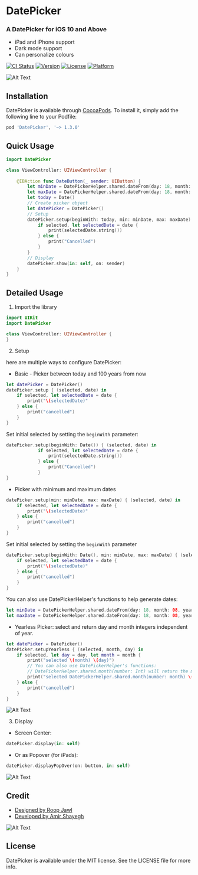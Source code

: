 # DatePicker
### A DatePicker for iOS 10 and Above
- iPad and iPhone support
- Dark mode support
- Can personalize colours

[![CI Status](https://img.shields.io/travis/amirshayegh/DatePicker.svg?style=flat)](https://travis-ci.org/amirshayegh/DatePicker)
[![Version](https://img.shields.io/cocoapods/v/DatePicker.svg?style=flat)](https://cocoapods.org/pods/DatePicker)
[![License](https://img.shields.io/cocoapods/l/DatePicker.svg?style=flat)](https://cocoapods.org/pods/DatePicker)
[![Platform](https://img.shields.io/cocoapods/p/DatePicker.svg?style=flat)](https://cocoapods.org/pods/DatePicker)


![Alt Text](https://github.com/AmirShayegh/DatePicker/blob/master/ReadmeFiles/Full.PNG)


## Installation

DatePicker is available through [CocoaPods](https://cocoapods.org). To install
it, simply add the following line to your Podfile:

```ruby
pod 'DatePicker', '~> 1.3.0'
```

## Quick Usage

```swift
import DatePicker

class ViewController: UIViewController {
    
    @IBAction func DateButton(_ sender: UIButton) {
        let minDate = DatePickerHelper.shared.dateFrom(day: 18, month: 08, year: 1990)!
        let maxDate = DatePickerHelper.shared.dateFrom(day: 18, month: 08, year: 2030)!
        let today = Date()
        // Create picker object
        let datePicker = DatePicker()
        // Setup
        datePicker.setup(beginWith: today, min: minDate, max: maxDate) { (selected, date) in
            if selected, let selectedDate = date {
                print(selectedDate.string())
            } else {
                print("Cancelled")
            }
        }
        // Display
        datePicker.show(in: self, on: sender)
    }
}
```

## Detailed Usage

1) Import the library

```Swift
import UIKit
import DatePicker

class ViewController: UIViewController {
}
```

2) Setup

here are multiple ways to configure DatePicker:
- Basic - Picker between today and 100 years from now
```swift
let datePicker = DatePicker()
datePicker.setup { (selected, date) in
	if selected, let selectedDate = date {
		print("\(selectedDate)"
	} else {
		print("cancelled")
	}
}
```
Set initial selected by setting the `beginWith` parameter:
```swift
datePicker.setup(beginWith: Date()) { (selected, date) in
            if selected, let selectedDate = date {
                print(selectedDate.string())
            } else {
                print("Cancelled")
            }
}
```

- Picker with minimum and maximum dates
```swift
datePicker.setup(min: minDate, max: maxDate) { (selected, date) in
	if selected, let selectedDate = date {
		print("\(selectedDate)"
	} else {
		print("cancelled")
	}
}
```
Set initial selected by setting the `beginWith` parameter
```swift
datePicker.setup(beginWith: Date(), min: minDate, max: maxDate) { (selected, date) in
	if selected, let selectedDate = date {
		print("\(selectedDate)"
	} else {
		print("cancelled")
	}
}
```

You can also use DatePickerHelper's functions to help generate dates:

```Swift
let minDate = DatePickerHelper.shared.dateFrom(day: 18, month: 08, year: 1990)
let maxDate = DatePickerHelper.shared.dateFrom(day: 18, month: 08, year: 2020)
```

- Yearless Picker: select and return day and month integers independent of year. 

```Swift
let datePicker = DatePicker()
datePicker.setupYearless { (selected, month, day) in
	if selected, let day = day, let month = month {
		print("selected \(month) \(day)")
		// You can also use DatePickerHelper's functions:
		// DatePickerHelper.shared.month(number: Int) will return the month string name
		print("selected DatePickerHelper.shared.month(number: month) \(day)")
	} else {
		print("cancelled")
	}
}
``` 
![Alt Text](https://github.com/AmirShayegh/DatePicker/blob/master/ReadmeFiles/Yearless.png)

3) Display

- Screen Center:
```Swift
datePicker.display(in: self)
```

- Or as Popover (for iPads):
```Swift
datePicker.displayPopOver(on: button, in: self)
```

![Alt Text](https://github.com/AmirShayegh/DatePicker/blob/master/ReadmeFiles/Popover.jpg)

## Credit
- [Designed by Roop Jawl](https://www.linkedin.com/in/roopjawl/)
- [Developed by Amir Shayegh](https://www.linkedin.com/in/shayegh/)

![Alt Text](https://github.com/AmirShayegh/DatePicker/blob/master/ReadmeFiles/DatePicker.gif)

## License

DatePicker is available under the MIT license. See the LICENSE file for more info.
